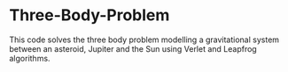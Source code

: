 # Three-Body-Problem
This code solves the three body problem modelling a gravitational system between an asteroid, Jupiter and the Sun using Verlet and Leapfrog algorithms. 
